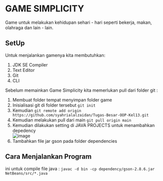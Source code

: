 # GAME SIMPLICITY
Game untuk melakukan kehidupan sehari - hari seperti bekerja, makan, olahraga dan lain - lain.

## SetUp
Untuk menjalankan gamenya kita membutuhkan: 
1. JDK SE Compiler
2. Text Editor
3. Git
4. CLI

Sebelum memainkan Game Simplicity kita memerlukan pull dari folder git :
1. Membuat folder tempat menyimpan folder game
2. Inisialisasi git di folder tersebut
`git init`
3. Kemudian 
`git remote add origin https://github.com/syahrialalzaidan/Tugas-Besar-OOP-Kel13.git `
4. Kemudian melakukan pull dari main
`git pull origin main`
5. Kemudian dilakukan setting di JAVA PROJECTS untuk menambahkan depedency <br>![image](https://user-images.githubusercontent.com/99486521/236618050-c3bf99f7-07c0-4655-89d4-8eb8192ad111.png)
6. Tambahkan file jar gson pada folder dependencies



## Cara Menjalankan Program
ini untuk compile file java : 
` javac -d bin -cp dependency/gson-2.8.6.jar NetBeans/src/*.java `


